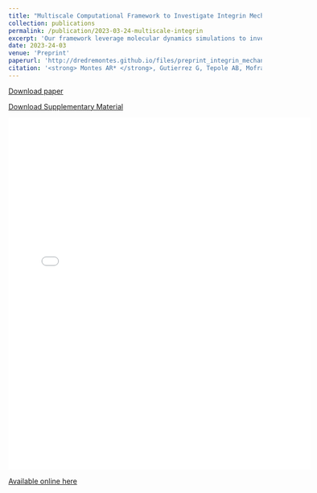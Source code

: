 ```yaml
---
title: "Multiscale Computational Framework to Investigate Integrin Mechanosensing and Cell Adhesion"
collection: publications
permalink: /publication/2023-03-24-multiscale-integrin
excerpt: 'Our framework leverage molecular dynamics simulations to investigate residues within integrin-fibronectin during stretching and the finite element method to visualize the whole-cell adhesion mechanics.'
date: 2023-24-03
venue: 'Preprint'
paperurl: 'http://dredremontes.github.io/files/preprint_integrin_mechanosensing.pdf'
citation: '<strong> Montes AR* </strong>, Gutierrez G, Tepole AB, Mofrad MRK (2023). &quot;Multiscale Computational Framework to Investigate Integrin Mechanosensing and Cell Adhesion.&quot; <i>Preprint</i>'
---
```

<p><a href="{{ dredremontes.github.io }}/files/preprint_integrin_mechanosensing.pdf">Download paper</a></p>

<p><a href="{{ dredremontes.github.io }}/files/supp_integrin_mechanosensing.pdf">Download Supplementary Material</a></p>

<embed src="{{ dredremontes.github.io }}/files/preprint_integrin_mechanosensing.pdf" width="600" height="700" type='application/pdf'>

[Available online here](https://www.biorxiv.org/content/10.1101/2023.03.24.533575v1)

<!-- Recommended citation: Your Name, You. (2009). "Paper Title Number 1." <i>Journal 1</i>. 1(1). -->